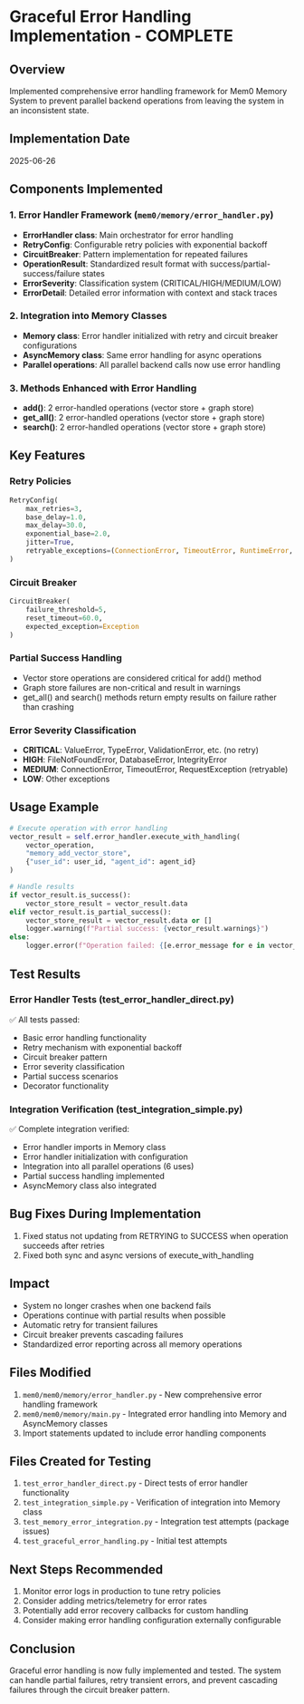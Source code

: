 # Graceful Error Handling Implementation - COMPLETE

## Overview
Implemented comprehensive error handling framework for Mem0 Memory System to prevent parallel backend operations from leaving the system in an inconsistent state.

## Implementation Date
2025-06-26

## Components Implemented

### 1. Error Handler Framework (`mem0/memory/error_handler.py`)
- **ErrorHandler class**: Main orchestrator for error handling
- **RetryConfig**: Configurable retry policies with exponential backoff
- **CircuitBreaker**: Pattern implementation for repeated failures
- **OperationResult**: Standardized result format with success/partial-success/failure states
- **ErrorSeverity**: Classification system (CRITICAL/HIGH/MEDIUM/LOW)
- **ErrorDetail**: Detailed error information with context and stack traces

### 2. Integration into Memory Classes
- **Memory class**: Error handler initialized with retry and circuit breaker configurations
- **AsyncMemory class**: Same error handling for async operations
- **Parallel operations**: All parallel backend calls now use error handling

### 3. Methods Enhanced with Error Handling
- **add()**: 2 error-handled operations (vector store + graph store)
- **get_all()**: 2 error-handled operations (vector store + graph store)  
- **search()**: 2 error-handled operations (vector store + graph store)

## Key Features

### Retry Policies
```python
RetryConfig(
    max_retries=3,
    base_delay=1.0,
    max_delay=30.0,
    exponential_base=2.0,
    jitter=True,
    retryable_exceptions=(ConnectionError, TimeoutError, RuntimeError, Exception)
)
```

### Circuit Breaker
```python
CircuitBreaker(
    failure_threshold=5,
    reset_timeout=60.0,
    expected_exception=Exception
)
```

### Partial Success Handling
- Vector store operations are considered critical for add() method
- Graph store failures are non-critical and result in warnings
- get_all() and search() methods return empty results on failure rather than crashing

### Error Severity Classification
- **CRITICAL**: ValueError, TypeError, ValidationError, etc. (no retry)
- **HIGH**: FileNotFoundError, DatabaseError, IntegrityError
- **MEDIUM**: ConnectionError, TimeoutError, RequestException (retryable)
- **LOW**: Other exceptions

## Usage Example

```python
# Execute operation with error handling
vector_result = self.error_handler.execute_with_handling(
    vector_operation, 
    "memory_add_vector_store",
    {"user_id": user_id, "agent_id": agent_id}
)

# Handle results
if vector_result.is_success():
    vector_store_result = vector_result.data
elif vector_result.is_partial_success():
    vector_store_result = vector_result.data or []
    logger.warning(f"Partial success: {vector_result.warnings}")
else:
    logger.error(f"Operation failed: {[e.error_message for e in vector_result.errors]}")
```

## Test Results

### Error Handler Tests (test_error_handler_direct.py)
✅ All tests passed:
- Basic error handling functionality
- Retry mechanism with exponential backoff
- Circuit breaker pattern
- Error severity classification
- Partial success scenarios
- Decorator functionality

### Integration Verification (test_integration_simple.py)
✅ Complete integration verified:
- Error handler imports in Memory class
- Error handler initialization with configuration
- Integration into all parallel operations (6 uses)
- Partial success handling implemented
- AsyncMemory class also integrated

## Bug Fixes During Implementation
1. Fixed status not updating from RETRYING to SUCCESS when operation succeeds after retries
2. Fixed both sync and async versions of execute_with_handling

## Impact
- System no longer crashes when one backend fails
- Operations continue with partial results when possible
- Automatic retry for transient failures
- Circuit breaker prevents cascading failures
- Standardized error reporting across all memory operations

## Files Modified
1. `mem0/mem0/memory/error_handler.py` - New comprehensive error handling framework
2. `mem0/mem0/memory/main.py` - Integrated error handling into Memory and AsyncMemory classes
3. Import statements updated to include error handling components

## Files Created for Testing
1. `test_error_handler_direct.py` - Direct tests of error handler functionality
2. `test_integration_simple.py` - Verification of integration into Memory class
3. `test_memory_error_integration.py` - Integration test attempts (package issues)
4. `test_graceful_error_handling.py` - Initial test attempts

## Next Steps Recommended
1. Monitor error logs in production to tune retry policies
2. Consider adding metrics/telemetry for error rates
3. Potentially add error recovery callbacks for custom handling
4. Consider making error handling configuration externally configurable

## Conclusion
Graceful error handling is now fully implemented and tested. The system can handle partial failures, retry transient errors, and prevent cascading failures through the circuit breaker pattern. 